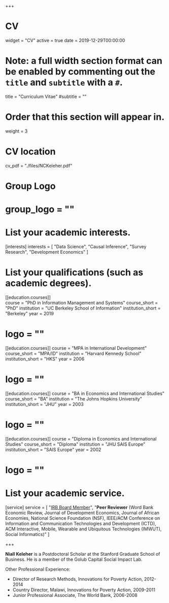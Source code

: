 +++
# CV
widget = "CV"
active = true
date = 2019-12-29T00:00:00

# Note: a full width section format can be enabled by commenting out the `title` and `subtitle` with a `#`.
title = "Curriculum Vitae"
#subtitle = ""

# Order that this section will appear in.
weight = 3

# CV location
cv_pdf = "./files/NCKeleher.pdf"

# Group Logo
# group_logo = ""


# List your academic interests.
[interests]
  interests = [
  "Data Science",
  "Causal Inference",
  "Survey Research",
  "Development Economics"
  ]

# List your qualifications (such as academic degrees).
[[education.courses]]  
  course = "PhD in Information Management and Systems"
  course_short = "PhD"
  institution = "UC Berkeley School of Information"
  institution_short = "Berkeley"
  year = 2019
#  logo = ""

[[education.courses]]
  course = "MPA in International Development"
  course_short = "MPA/ID"
  institution = "Harvard Kennedy School"
  institution_short = "HKS"
  year = 2006
#  logo = ""

[[education.courses]]
  course = "BA in Economics and International Studies"
  course_short = "BA"
  institution = "The Johns Hopkins University"
  institution_short = "JHU"
  year = 2003
#  logo = ""

[[education.courses]]
  course = "Diploma in Economics and International Studies"
  course_short = "Diploma"
  institution = "JHU SAIS Europe"
  institution_short = "SAIS Europe"
  year = 2002
#  logo = ""


# List your academic service.
[service]
  service = [
    "[IRB Board Member](https://www.poverty-action.org/researchers/irb-members)",
    "**Peer Reviewer** (Word Bank Economic Review, Journal of Development Economics, Journal of African Economies, National Science Foundation (NSF), IEEE/ACM Conference on Information and Communication Technologies and Development (ICTD), ACM Interactive, Mobile, Wearable and Ubiquitous Technologies (IMWUT), Social Informatics)"
  ]

+++

**Niall Keleher** is a Postdoctoral Scholar at the Stanford Graduate School of Business. He is a member of the Golub Capital Social Impact Lab.

Other Professional Experience:
- Director of Research Methods, Innovations for Poverty Action, 2012-2014
- Country Director, Malawi, Innovations for Poverty Action, 2009-2011
- Junior Professional Associate, The World Bank, 2006-2008
